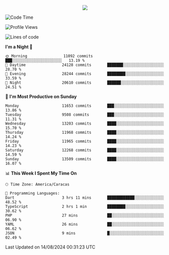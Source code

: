 <p align="center">
  <a href="http://www.github.com/thevacs">
    <img src="https://github-readme-streak-stats.herokuapp.com/?user=thevacs&stroke=ffffff&background=1c1917&ring=0891b2&fire=0891b2&currStreakNum=ffffff&currStreakLabel=0891b2&sideNums=ffffff&sideLabels=ffffff&dates=ffffff&hide_border=true" />
  </a>
</p>

<!--START_SECTION:waka-->
![Code Time](http://img.shields.io/badge/Code%20Time-2%2C648%20hrs%204%20mins-blue)

![Profile Views](http://img.shields.io/badge/Profile%20Views-0-blue)

![Lines of code](https://img.shields.io/badge/From%20Hello%20World%20I%27ve%20Written-11.2%20million%20lines%20of%20code-blue)

**I'm a Night 🦉** 

```text
🌞 Morning                11092 commits       ███░░░░░░░░░░░░░░░░░░░░░░   13.19 % 
🌆 Daytime                24128 commits       ███████░░░░░░░░░░░░░░░░░░   28.70 % 
🌃 Evening                28244 commits       ████████░░░░░░░░░░░░░░░░░   33.59 % 
🌙 Night                  20610 commits       ██████░░░░░░░░░░░░░░░░░░░   24.51 % 
```
📅 **I'm Most Productive on Sunday** 

```text
Monday                   11653 commits       ███░░░░░░░░░░░░░░░░░░░░░░   13.86 % 
Tuesday                  9508 commits        ███░░░░░░░░░░░░░░░░░░░░░░   11.31 % 
Wednesday                13203 commits       ████░░░░░░░░░░░░░░░░░░░░░   15.70 % 
Thursday                 11968 commits       ████░░░░░░░░░░░░░░░░░░░░░   14.24 % 
Friday                   11965 commits       ████░░░░░░░░░░░░░░░░░░░░░   14.23 % 
Saturday                 12268 commits       ████░░░░░░░░░░░░░░░░░░░░░   14.59 % 
Sunday                   13509 commits       ████░░░░░░░░░░░░░░░░░░░░░   16.07 % 
```


📊 **This Week I Spent My Time On** 

```text
🕑︎ Time Zone: America/Caracas

💬 Programming Languages: 
Dart                     3 hrs 11 mins       ████████████░░░░░░░░░░░░░   48.52 % 
TypeScript               2 hrs 1 min         ████████░░░░░░░░░░░░░░░░░   30.62 % 
PHP                      27 mins             ██░░░░░░░░░░░░░░░░░░░░░░░   06.90 % 
YAML                     26 mins             ██░░░░░░░░░░░░░░░░░░░░░░░   06.62 % 
JSON                     9 mins              █░░░░░░░░░░░░░░░░░░░░░░░░   02.49 % 
```


 Last Updated on 14/08/2024 00:31:23 UTC
<!--END_SECTION:waka-->
